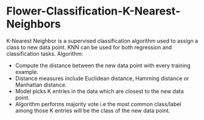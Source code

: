# Flower-Classification-K-Nearest-Neighbors
K-Nearest Neighbor is a supervised classification algorithm used to assign a class to new data point. KNN can be used for both regression and classification tasks.
Algorithm:
- Compute the distance between the new data point with every training example.
- Distance measures include Euclidean distance, Hamming distance or Manhattan distance.
- Model picks K entries in the data which are closest to the new data point.
- Algorithm performs majority vote i.e the most common class/label among those K entries will be the class of the new data point.
